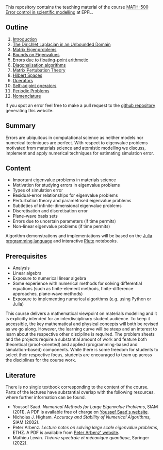 This repository contains the teaching material of the course
[MATH-500 Error control in scientific modelling](https://staging-edu.epfl.ch/coursebook/en/error-control-in-scientific-modelling-MATH-500) at EPFL.

## Outline

1. [Introduction](https://epfl-matmat.github.io/error-control-modelling/01_Introduction.html)
1. [The Dirichlet Laplacian in an Unbounded Domain](https://epfl-matmat.github.io/error-control-modelling/02_Laplace_error_sources.html)
1. [Matrix Eigenproblems](https://epfl-matmat.github.io/error-control-modelling/03_Matrix_eigenproblems.html)
1. [Bounds on Eigenvalues](https://epfl-matmat.github.io/error-control-modelling/04_Matrix_error_bounds.html)
1. [Errors due to floating-point arithmetic](https://epfl-matmat.github.io/error-control-modelling/05_Floating_point_arithmetic.html)
1. [Diagonalisation algorithms](https://epfl-matmat.github.io/error-control-modelling/06_Diagonalisation_algorithms.html)
1. [Matrix Pertubation Theory](https://epfl-matmat.github.io/error-control-modelling/07_Pertubation_theory.html)
1. [Hilbert Spaces](https://epfl-matmat.github.io/error-control-modelling/08_Hilbert_spaces.html)
1. [Operators](https://epfl-matmat.github.io/error-control-modelling/09_Operators.html)
1. [Self-adjoint operators](https://epfl-matmat.github.io/error-control-modelling/10_Spectra_self_adjoint.html)
1. [Periodic Problems](https://epfl-matmat.github.io/error-control-modelling/11_Periodic_problems.html)
1. [Nomenclature](https://epfl-matmat.github.io/error-control-modelling/nomenclature.html)

If you spot an error feel free to make a pull request to the
[github repository](https://github.com/epfl-matmat/error-control-modelling)
generating this website.

## Summary
Errors are ubiquitous in computational science as neither models nor numerical
techniques are perfect. With respect to eigenvalue problems motivated from
materials science and atomistic modelling we discuss,
implement and apply numerical techniques for estimating simulation error.

## Content
* Important eigenvalue problems in materials science
* Motivation for studying errors in eigenvalue problems
* Types of simulation error
* Residual-error relationships for eigenvalue problems
* Perturbation theory and parametrised eigenvalue problems
* Subtleties of infinite-dimensional eigenvalue problems
* Discretisation and discretisation error
* Plane-wave basis sets
* Errors due to uncertain parameters (if time permits)
* Non-linear eigenvalue problems (if time permits)

Algorithm demonstrations and implementations will be based on
the [Julia programming language](https://julialang.org/)
and interactive [Pluto](https://plutojl.org/) notebooks.

## Prerequisites
* Analysis
* Linear algebra
* Exposure to numerical linear algebra
* Some experience with numerical methods for solving differential equations
  (such as finite-element methods, finite-difference approaches, plane-wave methods)
* Exposure to implementing numerical algorithms (e.g. using Python or Julia)

This course delivers a mathematical viewpoint on materials modelling and it is
explicitly intended for an interdisciplinary student audience. To keep it
accessible, the key mathematical and physical concepts will both be revised as
we go along. However, the learning curve will be steep and an interest to learn
about the respective other discipline is required. The problem sheets and the
projects require a substantial amount of work and feature both theoretical
(proof-oriented) and applied (programming-based and simulation-based) components.
While there is some freedom for students to select their respective
focus, students are encouraged to team up across the disciplines
for the course work.

## Literature
There is no single textbook corresponding to the content of the course.
Parts of the lectures have substantial overlap with the following resources,
where further information can be found.

- Youssef Saad. *Numerical Methods for Large Eigenvalue Problems*, SIAM (2011).
  A PDF is available free of charge on
  [Youssef Saad's website](https://www-users.cse.umn.edu/~saad/eig_book_2ndEd.pdf).
- Nicholas J. Higham. *Accuracy and Stability of Numerical Algorithms*, SIAM (2002).
- Peter Arbenz. *Lecture notes on solving large scale eigenvalue problems*, ETHZ.
  A PDF is available from
  [Peter Arbenz' website](https://people.inf.ethz.ch/arbenz/ewp/Lnotes/lsevp.pdf).
- Mathieu Lewin. *Théorie spectrale et mécanique quantique*, Springer (2022).
